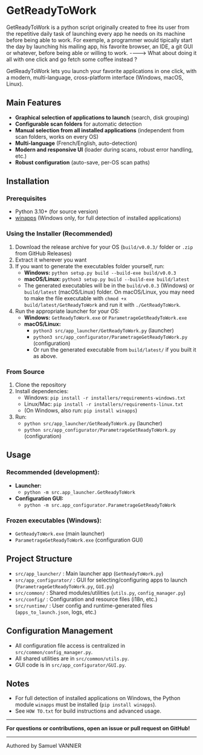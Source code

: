 # GetReadyToWork

GetReadyToWork is a python script originally created to free its user from the repetitive daily task of launching every app he needs on its machine before being able to work.
For exemple, a programmer would tipically start the day by launching his mailing app, his favorite browser, an IDE, a git GUI or whatever, before being able or willing to work.
----> What about doing it all with one click and go fetch some coffee instead ?

GetReadyToWork lets you launch your favorite applications in one click, with a modern, multi-language, cross-platform interface (Windows, macOS, Linux).


## Main Features
- **Graphical selection of applications to launch** (search, disk grouping)
- **Configurable scan folders** for automatic detection
- **Manual selection from all installed applications** (independent from scan folders, works on every OS)
- **Multi-language** (French/English, auto-detection)
- **Modern and responsive UI** (loader during scans, robust error handling, etc.)
- **Robust configuration** (auto-save, per-OS scan paths)

## Installation

### Prerequisites
- Python 3.10+ (for source version)
- [winapps](https://pypi.org/project/winapps/) (Windows only, for full detection of installed applications)

### Using the Installer (Recommended)
1. Download the release archive for your OS (`build/v0.0.3/` folder or `.zip` from GitHub Releases)
2. Extract it wherever you want
3. If you want to generate the executables folder yourself, run:
   - **Windows:** `python setup.py build --build-exe build/v0.0.3`
   - **macOS/Linux:** `python3 setup.py build --build-exe build/latest`
   - The generated executables will be in the `build/v0.0.3` (Windows) or `build/latest` (macOS/Linux) folder. On macOS/Linux, you may need to make the file executable with `chmod +x build/latest/GetReadyToWork` and run it with `./GetReadyToWork`.
4. Run the appropriate launcher for your OS:
   - **Windows:** `GetReadyToWork.exe` or `ParametrageGetReadyToWork.exe`
   - **macOS/Linux:**
     - `python3 src/app_launcher/GetReadyToWork.py` (launcher)
     - `python3 src/app_configurator/ParametrageGetReadyToWork.py` (configuration)
     - Or run the generated executable from `build/latest/` if you built it as above.

### From Source
1. Clone the repository
2. Install dependencies:
   - Windows: `pip install -r installers/requirements-windows.txt`
   - Linux/Mac: `pip install -r installers/requirements-linux.txt`
   - (On Windows, also run: `pip install winapps`)
3. Run:
   - `python src/app_launcher/GetReadyToWork.py` (launcher)
   - `python src/app_configurator/ParametrageGetReadyToWork.py` (configuration)

## Usage

### Recommended (development):
- **Launcher:**
  - `python -m src.app_launcher.GetReadyToWork`
- **Configuration GUI:**
  - `python -m src.app_configurator.ParametrageGetReadyToWork`

### Frozen executables (Windows):
- `GetReadyToWork.exe` (main launcher)
- `ParametrageGetReadyToWork.exe` (configuration GUI)

## Project Structure
- `src/app_launcher/` : Main launcher app (`GetReadyToWork.py`)
- `src/app_configurator/` : GUI for selecting/configuring apps to launch (`ParametrageGetReadyToWork.py`, `GUI.py`)
- `src/common/` : Shared modules/utilities (`utils.py`, `config_manager.py`)
- `src/config/` : Configuration and resource files (i18n, etc.)
- `src/runtime/` : User config and runtime-generated files (`apps_to_launch.json`, logs, etc.)

## Configuration Management
- All configuration file access is centralized in `src/common/config_manager.py`.
- All shared utilities are in `src/common/utils.py`.
- GUI code is in `src/app_configurator/GUI.py`.

## Notes
- For full detection of installed applications on Windows, the Python module `winapps` must be installed (`pip install winapps`).
- See `HOW TO.txt` for build instructions and advanced usage.

---

**For questions or contributions, open an issue or pull request on GitHub!**


---
Authored by Samuel VANNIER






